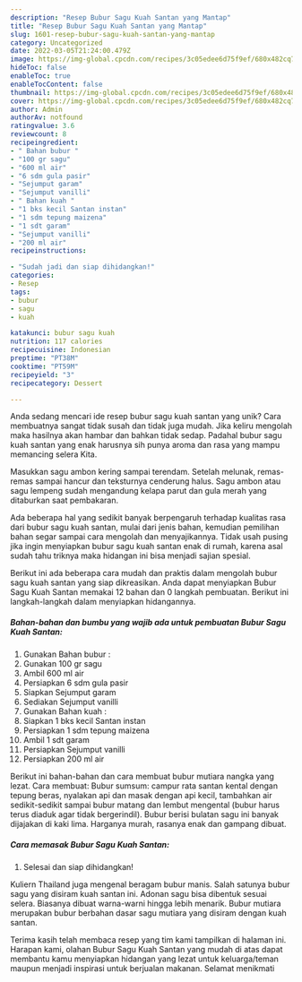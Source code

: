 ```yaml
---
description: "Resep Bubur Sagu Kuah Santan yang Mantap"
title: "Resep Bubur Sagu Kuah Santan yang Mantap"
slug: 1601-resep-bubur-sagu-kuah-santan-yang-mantap
category: Uncategorized
date: 2022-03-05T21:24:00.479Z
image: https://img-global.cpcdn.com/recipes/3c05edee6d75f9ef/680x482cq70/bubur-sagu-kuah-santan-foto-resep-utama.jpg
hideToc: false
enableToc: true
enableTocContent: false
thumbnail: https://img-global.cpcdn.com/recipes/3c05edee6d75f9ef/680x482cq70/bubur-sagu-kuah-santan-foto-resep-utama.jpg
cover: https://img-global.cpcdn.com/recipes/3c05edee6d75f9ef/680x482cq70/bubur-sagu-kuah-santan-foto-resep-utama.jpg
author: Admin
authorAv: notfound
ratingvalue: 3.6
reviewcount: 8
recipeingredient:
- " Bahan bubur "
- "100 gr sagu"
- "600 ml air"
- "6 sdm gula pasir"
- "Sejumput garam"
- "Sejumput vanilli"
- " Bahan kuah "
- "1 bks kecil Santan instan"
- "1 sdm tepung maizena"
- "1 sdt garam"
- "Sejumput vanilli"
- "200 ml air"
recipeinstructions:

- "Sudah jadi dan siap dihidangkan!"
categories:
- Resep
tags:
- bubur
- sagu
- kuah

katakunci: bubur sagu kuah 
nutrition: 117 calories
recipecuisine: Indonesian
preptime: "PT38M"
cooktime: "PT59M"
recipeyield: "3"
recipecategory: Dessert

---
```





Anda sedang mencari ide resep bubur sagu kuah santan yang unik? Cara membuatnya sangat tidak susah dan tidak juga mudah. Jika keliru mengolah maka hasilnya akan hambar dan bahkan tidak sedap. Padahal bubur sagu kuah santan yang enak harusnya sih punya aroma dan rasa yang mampu memancing selera Kita.





Masukkan sagu ambon kering sampai terendam. Setelah melunak, remas-remas sampai hancur dan teksturnya cenderung halus. Sagu ambon atau sagu lempeng sudah mengandung kelapa parut dan gula merah yang ditaburkan saat pembakaran.

Ada beberapa hal yang sedikit banyak berpengaruh terhadap kualitas rasa dari bubur sagu kuah santan, mulai dari jenis bahan, kemudian pemilihan bahan segar sampai cara mengolah dan menyajikannya. Tidak usah pusing jika ingin menyiapkan bubur sagu kuah santan enak di rumah, karena asal sudah tahu triknya maka hidangan ini bisa menjadi sajian spesial.






Berikut ini ada beberapa cara mudah dan praktis dalam mengolah bubur sagu kuah santan yang siap dikreasikan. Anda dapat menyiapkan Bubur Sagu Kuah Santan memakai 12 bahan dan 0 langkah pembuatan. Berikut ini langkah-langkah dalam menyiapkan hidangannya.

<!--inarticleads1-->

##### Bahan-bahan dan bumbu yang wajib ada untuk pembuatan Bubur Sagu Kuah Santan:

1. Gunakan  Bahan bubur :
1. Gunakan 100 gr sagu
1. Ambil 600 ml air
1. Persiapkan 6 sdm gula pasir
1. Siapkan Sejumput garam
1. Sediakan Sejumput vanilli
1. Gunakan  Bahan kuah :
1. Siapkan 1 bks kecil Santan instan
1. Persiapkan 1 sdm tepung maizena
1. Ambil 1 sdt garam
1. Persiapkan Sejumput vanilli
1. Persiapkan 200 ml air


Berikut ini bahan-bahan dan cara membuat bubur mutiara nangka yang lezat. Cara membuat: Bubur sumsum: campur rata santan kental dengan tepung beras, nyalakan api dan masak dengan api kecil, tambahkan air sedikit-sedikit sampai bubur matang dan lembut mengental (bubur harus terus diaduk agar tidak bergerindil). Bubur berisi bulatan sagu ini banyak dijajakan di kaki lima. Harganya murah, rasanya enak dan gampang dibuat. 

<!--inarticleads2-->

##### Cara memasak Bubur Sagu Kuah Santan:


1. Selesai dan siap dihidangkan!

Kuliern Thailand juga mengenal beragam bubur manis. Salah satunya bubur sagu yang disiram kuah santan ini. Adonan sagu bisa dibentuk sesuai selera. Biasanya dibuat warna-warni hingga lebih menarik. Bubur mutiara merupakan bubur berbahan dasar sagu mutiara yang disiram dengan kuah santan. 

Terima kasih telah membaca resep yang tim kami tampilkan di halaman ini. Harapan kami, olahan Bubur Sagu Kuah Santan yang mudah di atas dapat membantu kamu menyiapkan hidangan yang lezat untuk keluarga/teman maupun menjadi inspirasi untuk berjualan makanan. Selamat menikmati
